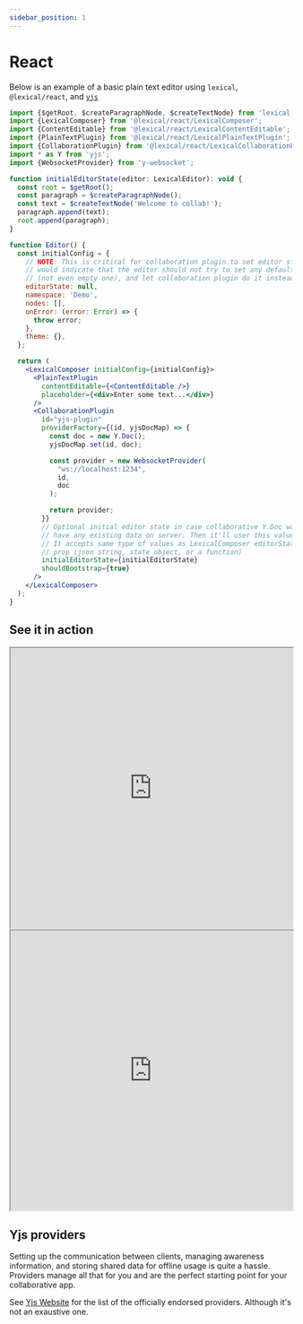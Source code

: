 ```yaml
---
sidebar_position: 1
---
```


# React

Below is an example of a basic plain text editor using `lexical`, `@lexical/react`, and [`yjs`](https://github.com/yjs/yjs)

```jsx
import {$getRoot, $createParagraphNode, $createTextNode} from 'lexical';
import {LexicalComposer} from '@lexical/react/LexicalComposer';
import {ContentEditable} from '@lexical/react/LexicalContentEditable';
import {PlainTextPlugin} from '@lexical/react/LexicalPlainTextPlugin';
import {CollaborationPlugin} from '@lexical/react/LexicalCollaborationPlugin';
import * as Y from 'yjs';
import {WebsocketProvider} from 'y-websocket';

function initialEditorState(editor: LexicalEditor): void {
  const root = $getRoot();
  const paragraph = $createParagraphNode();
  const text = $createTextNode('Welcome to collab!');
  paragraph.append(text);
  root.append(paragraph);
}

function Editor() {
  const initialConfig = {
    // NOTE: This is critical for collaboration plugin to set editor state to null. It
    // would indicate that the editor should not try to set any default state
    // (not even empty one), and let collaboration plugin do it instead
    editorState: null,
    namespace: 'Demo',
    nodes: [],
    onError: (error: Error) => {
      throw error;
    },
    theme: {},
  };

  return (
    <LexicalComposer initialConfig={initialConfig}>
      <PlainTextPlugin
        contentEditable={<ContentEditable />}
        placeholder={<div>Enter some text...</div>}
      />
      <CollaborationPlugin
        id="yjs-plugin"
        providerFactory={(id, yjsDocMap) => {
          const doc = new Y.Doc();
          yjsDocMap.set(id, doc);

          const provider = new WebsocketProvider(
            "ws://localhost:1234",
            id,
            doc
          );

          return provider;
        }}
        // Optional initial editor state in case collaborative Y.Doc won't
        // have any existing data on server. Then it'll user this value to populate editor.
        // It accepts same type of values as LexicalComposer editorState
        // prop (json string, state object, or a function)
        initialEditorState={initialEditorState}
        shouldBootstrap={true}
      />
    </LexicalComposer>
  );
}
```

## See it in action

<iframe width="100%" height="500" src="https://githubbox.com/facebook/lexical/tree/fix%2Fcollab_example/examples/react-rich-collab?file=%2Fsrc%2FEditor.tsx&editorsize=10" sandbox="allow-forms allow-modals allow-popups allow-popups-to-escape-sandbox allow-presentation allow-same-origin allow-scripts"></iframe>

<iframe width="100%" height="500" src="https://githubbox.com/facebook/lexical/tree/fix%2Fcollab_example/examples/react-rich-collab?file=%2Fsrc%2FEditor.tsx&runonclick=1" sandbox="allow-forms allow-modals allow-popups allow-popups-to-escape-sandbox allow-presentation allow-same-origin allow-scripts"></iframe>

## Yjs providers

Setting up the communication between clients, managing awareness information, and storing shared data for offline usage is quite a hassle. Providers manage all that for you and are the perfect starting point for your collaborative app.

See [Yjs Website](https://docs.yjs.dev/ecosystem/connection-provider) for the list of the officially endorsed providers. Although it's not an exaustive one.
